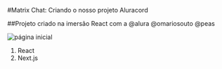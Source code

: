 #Matrix Chat: Criando o nosso projeto Aluracord

##Projeto criado na imersão React com a @alura @omariosouto @peas

![página inicial](https://drive.google.com/file/d/1wMXjN7GdbU9qOO1GRkUiG9iOtVC39-GQ/view?usp=sharing)

1. React
2. Next.js